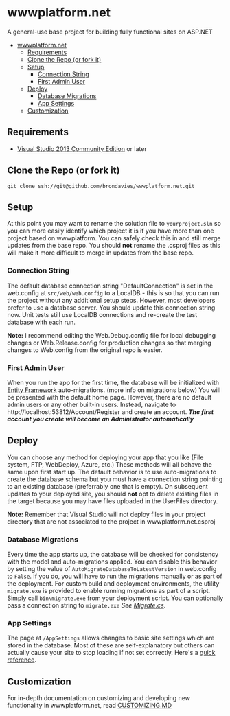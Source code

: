 # wwwplatform&#46;net
A general-use base project for building fully functional sites on ASP.NET
- [wwwplatform&#46;net](#wwwplatform46net)
    - [Requirements](#requirements)
    - [Clone the Repo (or fork it)](#clone-the-repo-or-fork-it)
    - [Setup](#setup)
        - [Connection String](#connection-string)
        - [First Admin User](#first-admin-user)
    - [Deploy](#deploy)
        - [Database Migrations](#database-migrations)
        - [App Settings](#app-settings)
    - [Customization](#customization)

## Requirements
* [Visual Studio 2013 Community Edition](https://www.visualstudio.com/) or later

## Clone the Repo (or fork it)
```
git clone ssh://git@github.com/brondavies/wwwplatform.net.git
```

## Setup
At this point you may want to rename the solution file to `yourproject.sln` so you can more easily identify which project it is if you have more than one project based on wwwplatform. You can safely check this in and still merge updates from the base repo.  You should **not** rename the .csproj files as this will make it more difficult to merge in updates from the base repo.

### Connection String
The default database connection string "DefaultConnection" is set in the web&#46;config at `src/web/web.config` to a LocalDB - this is so that you can run the project without any additional setup steps.  However, most developers prefer to use a database server. You should update this connection string now.  Unit tests still use LocalDB connections and re-create the test database with each run.

**Note:** I recommend editing the Web.Debug.config file for local debugging changes or Web.Release.config for production changes so that merging changes to Web.config from the original repo is easier.

### First Admin User
When you run the app for the first time, the database will be initialized with [Entity Framework](https://docs.microsoft.com/en-us/ef/) auto-migrations. (more info on migrations below) You will be presented with the default home page. However, there are no default admin users or any other built-in users.  Instead, navigate to http://localhost:53812/Account/Register and create an account. ***The first account you create will become an Administrator automatically***

## Deploy
You can choose any method for deploying your app that you like (File system, FTP, WebDeploy, Azure, etc.) These methods will all behave the same upon first start up.  The default behavior is to use auto-migrations to create the database schema but you must have a connection string pointing to an existing database (preferrably one that is empty). On subsequent updates to your deployed site, you should **not** opt to delete existing files in the target because you may have files uploaded in the UserFiles directory.

**Note:** Remember that Visual Studio will not deploy files in your project directory that are not associated to the project in wwwplatform.net.csproj

### Database Migrations
Every time the app starts up, the database will be checked for consistency with the model and auto-migrations applied. You can disable this behavior by setting the value of `AutoMigrateDatabaseToLatestVersion` in web&#46;config to `False`. If you do, you will have to run the migrations manually or as part of the deployment. For custom build and deployment environments, the utility `migrate.exe` is provided to enable running migrations as part of a script.  Simply call `bin\migrate.exe` from your deployment script.  You can optionally pass a connection string to `migrate.exe` *See [Migrate.cs](src/migrate/Migrate.cs)*.

### App Settings
The page at `/AppSettings` allows changes to basic site settings which are stored in the database.  Most of these are self-explanatory but others can actually cause your site to stop loading if not set correctly.  Here's a [quick reference](appsettings.md).

## Customization
For in-depth documentation on customizing and developing new functionality in wwwplatform&#46;net, read [CUSTOMIZING.MD](CUSTOMIZING.MD)